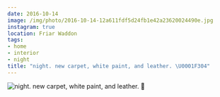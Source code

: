 ```yaml
---
date: 2016-10-14
image: /img/photo/2016-10-14-12a611fdf5d24fb1e42a23620024490e.jpg
instagram: true
location: Friar Waddon
tags:
- home
- interior
- night
title: "night. new carpet, white paint, and leather. \U0001F304"
---
```


![night. new carpet, white paint, and leather. 🌄](/img/photo/2016-10-14-12a611fdf5d24fb1e42a23620024490e.jpg)